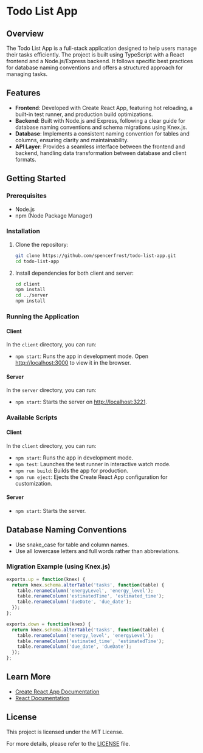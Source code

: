 # Todo List App

## Overview
The Todo List App is a full-stack application designed to help users manage their tasks efficiently. The project is built using TypeScript with a React frontend and a Node.js/Express backend. It follows specific best practices for database naming conventions and offers a structured approach for managing tasks.

## Features
- **Frontend**: Developed with Create React App, featuring hot reloading, a built-in test runner, and production build optimizations.
- **Backend**: Built with Node.js and Express, following a clear guide for database naming conventions and schema migrations using Knex.js.
- **Database**: Implements a consistent naming convention for tables and columns, ensuring clarity and maintainability.
- **API Layer**: Provides a seamless interface between the frontend and backend, handling data transformation between database and client formats.

## Getting Started

### Prerequisites
- Node.js
- npm (Node Package Manager)

### Installation
1. Clone the repository:
   ```bash
   git clone https://github.com/spencerfrost/todo-list-app.git
   cd todo-list-app
   ```

2. Install dependencies for both client and server:
   ```bash
   cd client
   npm install
   cd ../server
   npm install
   ```

### Running the Application

#### Client
In the `client` directory, you can run:
- `npm start`: Runs the app in development mode. Open [http://localhost:3000](http://localhost:3000) to view it in the browser.

#### Server
In the `server` directory, you can run:
- `npm start`: Starts the server on [http://localhost:3221](http://localhost:3221).

### Available Scripts

#### Client
In the `client` directory, you can run:
- `npm start`: Runs the app in development mode.
- `npm test`: Launches the test runner in interactive watch mode.
- `npm run build`: Builds the app for production.
- `npm run eject`: Ejects the Create React App configuration for customization.

#### Server
- `npm start`: Starts the server.

## Database Naming Conventions
- Use snake_case for table and column names.
- Use all lowercase letters and full words rather than abbreviations.

### Migration Example (using Knex.js)
```javascript
exports.up = function(knex) {
  return knex.schema.alterTable('tasks', function(table) {
    table.renameColumn('energyLevel', 'energy_level');
    table.renameColumn('estimatedTime', 'estimated_time');
    table.renameColumn('dueDate', 'due_date');
  });
};

exports.down = function(knex) {
  return knex.schema.alterTable('tasks', function(table) {
    table.renameColumn('energy_level', 'energyLevel');
    table.renameColumn('estimated_time', 'estimatedTime');
    table.renameColumn('due_date', 'dueDate');
  });
};
```

## Learn More
- [Create React App Documentation](https://facebook.github.io/create-react-app/docs/getting-started)
- [React Documentation](https://reactjs.org/)

## License
This project is licensed under the MIT License. 

For more details, please refer to the [LICENSE](LICENSE) file.